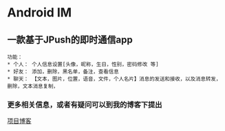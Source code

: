 # Android IM
## 一款基于JPush的即时通信app
    功能：
    * 个人： 个人信息设置[头像，昵称，生日，性别，密码修改 等]
    * 好友： 添加，删除，黑名单，备注，查看信息
    * 聊天： 【文本，图片，位置，语音，文件，个人名片】消息的发送和接收，以及消息转发，删除，文本消息复制，
    
    
### 更多相关信息，或者有疑问可以到我的博客下提出
[项目博客](https://blog.csdn.net/qq_29989087/article/details/82962296)




